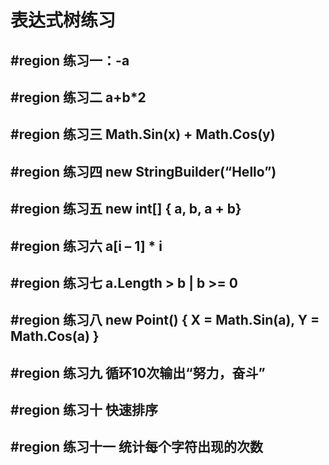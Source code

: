 <h1>表达式树练习</h1>
<h2>#region 练习一：-a</h2>
<h2>#region 练习二 a+b*2</h2>
<h2>#region 练习三 Math.Sin(x) + Math.Cos(y)</h2>
<h2>#region 练习四 new StringBuilder(“Hello”)</h2>
<h2>#region 练习五 new int[] { a, b, a + b}</h2>
<h2>#region 练习六 a[i – 1] * i</h2>
<h2>#region 练习七 a.Length > b | b >= 0</h2>
<h2>#region 练习八 new Point() { X = Math.Sin(a), Y = Math.Cos(a) }</h2>
<h2>#region 练习九 循环10次输出“努力，奋斗”</h2>
<h2>#region 练习十 快速排序</h2>
<h2>#region 练习十一 统计每个字符出现的次数</h2>
